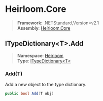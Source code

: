 # Heirloom.Core

> **Framework**: .NETStandard,Version=v2.1  
> **Assembly**: [Heirloom.Core][0]  

## ITypeDictionary\<T>.Add

> **Namespace**: [Heirloom][0]  
> **Type**: [ITypeDictionary\<T>][1]  

### Add(T)

Add a new object to the type dictionary.

```cs
public bool Add(T obj)
```

[0]: ../../../Heirloom.Core.md
[1]: ../ITypeDictionary[T].md
